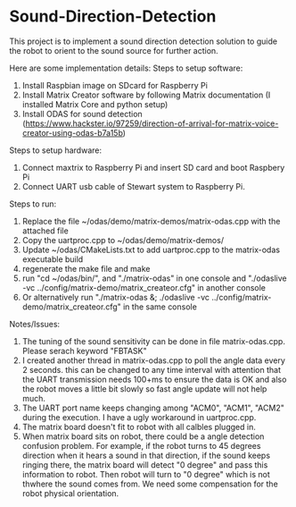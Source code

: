 # Sound-Direction-Detection
This project is to implement a sound direction detection solution to guide the robot to orient to the sound source for further action.

Here are some implementation details:
Steps to setup software:
  1. Install Raspbian image on SDcard for Raspberry Pi
  2. Install Matrix Creator software by following Matrix documentation (I installed Matrix Core and python setup)
  3. Install ODAS for sound detection (https://www.hackster.io/97259/direction-of-arrival-for-matrix-voice-creator-using-odas-b7a15b)

Steps to setup hardware:
  1. Connect maxtrix to Raspberry Pi and insert SD card and boot Raspbery Pi
  2. Connect UART usb cable of Stewart system to Raspberry Pi.

Steps to run:
  1. Replace the file ~/odas/demo/matrix-demos/matrix-odas.cpp with the attached file
  2. Copy the uartproc.cpp to ~/odas/demo/matrix-demos/
  3. Update ~/odas/CMakeLists.txt to add uartproc.cpp to the matrix-odas executable build
  4. regenerate the make file and make
  5. run "cd ~/odas/bin/", and "./matrix-odas" in one console and "./odaslive -vc ../config/matrix-demo/matrix_createor.cfg" in another console
  6. Or alternatively run "./matrix-odas &; ./odaslive -vc ../config/matrix-demo/matrix_createor.cfg" in the same console

Notes/Issues:
  1. The tuning of the sound sensitivity can be done in file matrix-odas.cpp. Please serach keyword "FBTASK"
  2. I created another thread in matrix-odas.cpp to poll the angle data every 2 seconds. this can be changed to any time interval with attention that the UART transmission needs 100+ms to ensure the data is OK and also the robot moves a little bit slowly so fast angle update will not help much.
  3. The UART port name keeps changing among "ACM0", "ACM1", "ACM2" during the execution. I have a ugly workaround in uartproc.cpp.
  4. The matrix board doesn't fit to robot with all calbles plugged in.
  5. When matrix board sits on robot, there could be a angle detection confusion problem. For example, if the robot turns to 45 degrees direction when it hears a sound in that direction, if the sound keeps ringing there, the matrix board will detect "0 degree"  and pass this information to robot. Then robot will turn to "0 degree" which is not thwhere the sound comes from.  We need some compensation for the robot physical orientation.
